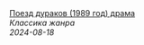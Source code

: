 <!--2024-08-18 07:00:35-->
<div class="yb">
  <a class="nodecor" href="/index.html?filmy/poezd_durakov_1989_god_drama">
    <img class="preview" data-videoid="uhSIWRj2X-M" src="https://i2.ytimg.com/vi/uhSIWRj2X-M/hqdefault.jpg" align="middle" alt="">
  </a>
  <div class="inlbl text">
    <a class="nodecor" href="/index.html?filmy/poezd_durakov_1989_god_drama">Поезд дураков (1989 год) драма</a><br>
    <i class="smaller2">Классика жанра</i><br>
    <i class="smaller3">2024-08-18</i>
  </div>
</div>
